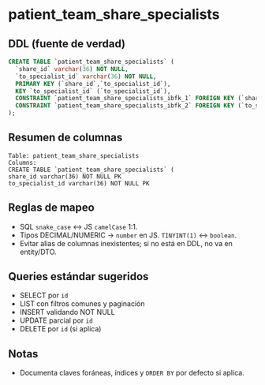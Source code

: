 # patient_team_share_specialists

## DDL (fuente de verdad)

```sql
CREATE TABLE `patient_team_share_specialists` (
  `share_id` varchar(36) NOT NULL,
  `to_specialist_id` varchar(36) NOT NULL,
  PRIMARY KEY (`share_id`,`to_specialist_id`),
  KEY `to_specialist_id` (`to_specialist_id`),
  CONSTRAINT `patient_team_share_specialists_ibfk_1` FOREIGN KEY (`share_id`) REFERENCES `patient_team_shares` (`id`),
  CONSTRAINT `patient_team_share_specialists_ibfk_2` FOREIGN KEY (`to_specialist_id`) REFERENCES `users` (`id`)
);
```

## Resumen de columnas

```
Table: patient_team_share_specialists
Columns:
CREATE TABLE `patient_team_share_specialists` (
share_id varchar(36) NOT NULL PK
to_specialist_id varchar(36) NOT NULL PK
```

## Reglas de mapeo

- SQL `snake_case` ↔ JS `camelCase` 1:1.
- Tipos DECIMAL/NUMERIC → `number` en JS. `TINYINT(1)` ↔ `boolean`.
- Evitar alias de columnas inexistentes; si no está en DDL, no va en entity/DTO.

## Queries estándar sugeridos

- SELECT por `id`
- LIST con filtros comunes y paginación
- INSERT validando NOT NULL
- UPDATE parcial por `id`
- DELETE por `id` (si aplica)

## Notas

- Documenta claves foráneas, índices y `ORDER BY` por defecto si aplica.
